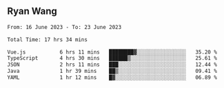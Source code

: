 ## Ryan Wang

<!--START_SECTION:waka-->

```txt
From: 16 June 2023 - To: 23 June 2023

Total Time: 17 hrs 34 mins

Vue.js           6 hrs 11 mins   ████████▓░░░░░░░░░░░░░░░░   35.20 %
TypeScript       4 hrs 30 mins   ██████▒░░░░░░░░░░░░░░░░░░   25.61 %
JSON             2 hrs 11 mins   ███░░░░░░░░░░░░░░░░░░░░░░   12.44 %
Java             1 hr 39 mins    ██▒░░░░░░░░░░░░░░░░░░░░░░   09.41 %
YAML             1 hr 12 mins    █▓░░░░░░░░░░░░░░░░░░░░░░░   06.89 %
```

<!--END_SECTION:waka-->
